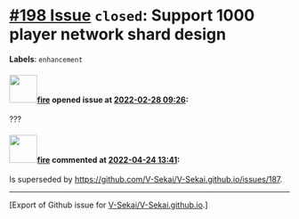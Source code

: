 # [\#198 Issue](https://github.com/V-Sekai/V-Sekai.github.io/issues/198) `closed`: Support 1000 player network shard design
**Labels**: `enhancement`


#### <img src="https://avatars.githubusercontent.com/u/32321?u=c2e06a3d2b49a467aa907e54aa259516440267cc&v=4" width="50">[fire](https://github.com/fire) opened issue at [2022-02-28 09:26](https://github.com/V-Sekai/V-Sekai.github.io/issues/198):

???

#### <img src="https://avatars.githubusercontent.com/u/32321?u=c2e06a3d2b49a467aa907e54aa259516440267cc&v=4" width="50">[fire](https://github.com/fire) commented at [2022-04-24 13:41](https://github.com/V-Sekai/V-Sekai.github.io/issues/198#issuecomment-1107844455):

Is superseded by https://github.com/V-Sekai/V-Sekai.github.io/issues/187.


-------------------------------------------------------------------------------



[Export of Github issue for [V-Sekai/V-Sekai.github.io](https://github.com/V-Sekai/V-Sekai.github.io).]
